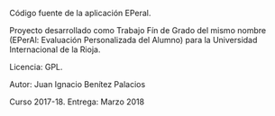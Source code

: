 Código fuente de la aplicación EPeral.

Proyecto desarrollado como Trabajo Fín de Grado del mismo nombre (EPerAl: Evaluación Personalizada del Alumno) para la Universidad Internacional de la Rioja.

Licencia: GPL.

Autor: Juan Ignacio Benítez Palacios

Curso 2017-18. Entrega: Marzo 2018
